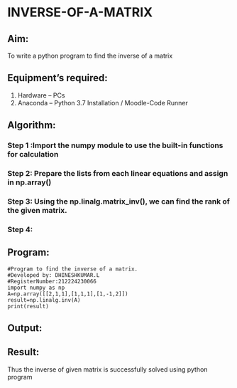 # INVERSE-OF-A-MATRIX
## Aim:
To write a python program to find the inverse of a matrix
## Equipment’s required:
1. 	Hardware – PCs
2. 	Anaconda – Python 3.7 Installation / Moodle-Code Runner
## Algorithm:
### Step 1 :Import the numpy module to use the built-in functions for calculation
### Step 2: Prepare the lists from each linear equations and assign in np.array()
### Step 3: Using the np.linalg.matrix_inv(), we can find the rank of the given matrix.
### Step 4:

## Program:
```
#Program to find the inverse of a matrix.
#Developed by: DHINESHKUMAR.L
#RegisterNumber:212224230066
import numpy as np
A=np.array([[2,1,1],[1,1,1],[1,-1,2]])
result=np.linalg.inv(A)
print(result)
```
## Output:
## Result:
Thus the inverse of given matrix is successfully solved using python program

